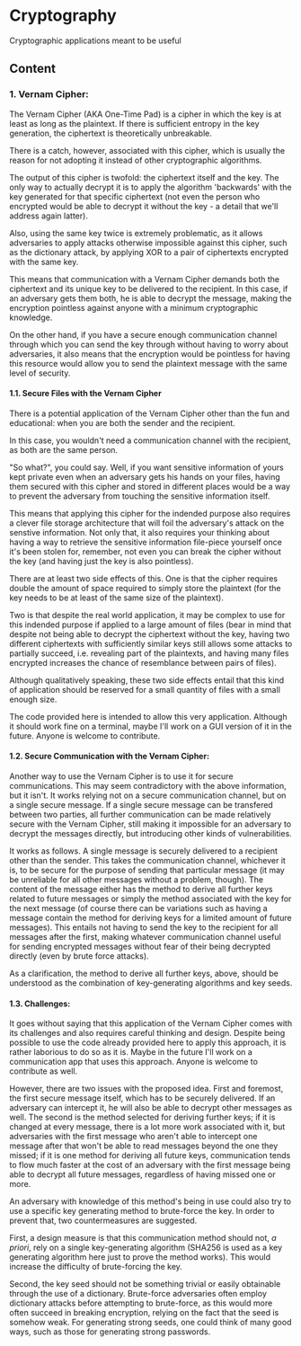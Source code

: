 <style>
    br
    {
        line-height:10px;
    }
    h1, h2, h3, h4
    {
        font-weight:bold;
    }
</style>
<h1>Cryptography</h1>
Cryptographic applications meant to be useful
<h2>Content</h2>
<h3>1. Vernam Cipher:</h3>
    <p>The Vernam Cipher (AKA One-Time Pad) is a cipher in which the key is at least as long as the plaintext. If there is sufficient entropy in the key generation, the ciphertext is theoretically unbreakable.</p>
    <p>There is a catch, however, associated with this cipher, which is usually the reason for not adopting it instead of other cryptographic algorithms.</p>
    <p>The output of this cipher is twofold: the ciphertext itself and the key. The only way to actually decrypt it is to apply the algorithm 'backwards' with the key generated for that specific ciphertext (not even the person who encrypted would be able to decrypt it without the key - a detail that we'll address again latter).</p>
    <p>Also, using the same key twice is extremely problematic, as it allows adversaries to apply attacks otherwise impossible against this cipher, such as the dictionary attack, by applying XOR to a pair of ciphertexts encrypted with the same key.</p>
    <p>This means that communication with a Vernam Cipher demands both the ciphertext and its unique key to be delivered to the recipient. In this case, if an adversary gets them both, he is able to decrypt the message, making the encryption pointless against anyone with a minimum cryptographic knowledge.</p>
    <p>On the other hand, if you have a secure enough communication channel through which you can send the key through without having to worry about adversaries, it also means that the encryption would be pointless for having this resource would allow you to send the plaintext message with the same level of security.</p>

<h4>1.1. Secure Files with the Vernam Cipher</h4>
    <p>There is a potential application of the Vernam Cipher other than the fun and educational: when you are both the sender and the recipient.</p>
    <p>In this case, you wouldn't need a communication channel with the recipient, as both are the same person.</p>
    <p>"So what?", you could say. Well, if you want sensitive information of yours kept private even when an adversary gets his hands on your files, having them secured with this cipher and stored in different places would be a way to prevent the adversary from touching the sensitive information itself.</p>
    <p>This means that applying this cipher for the indended purpose also requires a clever file storage architecture that will foil the adversary's attack on the senstive information. Not only that, it also requires your thinking about having a way to retrieve the sensitive information file-piece yourself once it's been stolen for, remember, not even you can break the cipher without the key (and having just the key is also pointless).</p>
    <p>There are at least two side effects of this. One is that the cipher requires double the amount of space required to simply store the plaintext (for the key needs to be at least of the same size of the plaintext).</p>
    <p>Two is that despite the real world application, it may be complex to use for this indended purpose if applied to a large amount of files (bear in mind that despite not being able to decrypt the ciphertext without the key, having two different ciphertexts with sufficiently similar keys still allows some attacks to partially succeed, i.e. revealing part of the plaintexts, and having many files encrypted increases the chance of resemblance between pairs of files).</p>
    <p>Although qualitatively speaking, these two side effects entail that this kind of application should be reserved for a small quantity of files with a small enough size.</p>
    <p>The code provided here is intended to allow this very application. Although it should work fine on a terminal, maybe I'll work on a GUI version of it in the future. Anyone is welcome to contribute.</p>

<h4>1.2. Secure Communication with the Vernam Cipher:</h4>
    <p>Another way to use the Vernam Cipher is to use it for secure communications. This may seem contradictory with the above information, but it isn't. It works relying not on a secure communication channel, but on a single secure message. If a single secure message can be transfered between two parties, all further communication can be made relatively secure with the Vernam Cipher, still making it impossible for an adversary to decrypt the messages directly, but introducing other kinds of vulnerabilities.</p>
    <p>It works as follows. A single message is securely delivered to a recipient other than the sender. This takes the communication channel, whichever it is, to be secure for the purpose of sending that particular message (it may be unreliable for all other messages without a problem, though). The content of the message either has the method to derive all further keys related to future messages or simply the method associated with the key for the next message (of course there can be variations such as having a message contain the method for deriving keys for a limited amount of future messages). This entails not having to send the key to the recipient for all messages after the first, making whatever communication channel useful for sending encrypted messages without fear of their being decrypted directly (even by brute force attacks).</p>
    <p>As a clarification, the method to derive all further keys, above, should be understood as the combination of key-generating algorithms and key seeds.</p>

<h4>1.3. Challenges:</h4>
    <p>It goes without saying that this application of the Vernam Cipher comes with its challenges and also requires careful thinking and design. Despite being possible to use the code already provided here to apply this approach, it is rather laborious to do so as it is. Maybe in the future I'll work on a communication app that uses this approach. Anyone is welcome to contribute as well.</p>
    <p>However, there are two issues with the proposed idea. First and foremost, the first secure message itself, which has to be securely delivered. If an adversary can intercept it, he will also be able to decrypt other messages as well. The second is the method selected for deriving further keys; if it is changed at every message, there is a lot more work associated with it, but adversaries with the first message who aren't able to intercept one message after that won't be able to read messages beyond the one they missed; if it is one method for deriving all future keys, communication tends to flow much faster at the cost of an adversary with the first message being able to decrypt all future messages, regardless of having missed one or more.</p>
    <p>An adversary with knowledge of this method's being in use could also try to use a specific key generating method to brute-force the key. In order to prevent that, two countermeasures are suggested.</p>
    <p>First, a design measure is that this communication method should not, <i>a priori</i>, rely on a single key-generating algorithm (SHA256 is used as a key generating algorithm here just to prove the method works). This would increase the difficulty of brute-forcing the key.</p>
    <p>Second, the key seed should not be something trivial or easily obtainable through the use of a dictionary. Brute-force adversaries often employ dictionary attacks before attempting to brute-force, as this would more often succeed in breaking encryption, relying on the fact that the seed is somehow weak. For generating strong seeds, one could think of many good ways, such as those for generating strong passwords.</p>